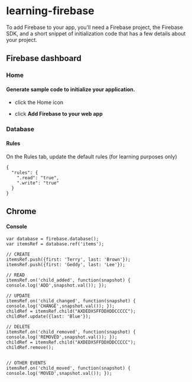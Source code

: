 # learning-firebase

To add Firebase to your app, you'll need a Firebase project, the Firebase SDK, and a short snippet of initialization code that has a few details about your project.

## Firebase dashboard

### Home

#### Generate sample code to initialize your application.

* click the Home icon
* click __Add Firebase to your web app__

    <script src="https://www.gstatic.com/firebasejs/3.5.2/firebase.js"></script>
    <script>
      // Initialize Firebase
      // TODO: Replace with your project's customized code snippet
      var config = {
        apiKey: "<API_KEY>",
        authDomain: "<PROJECT_ID>.firebaseapp.com",
        databaseURL: "https://<DATABASE_NAME>.firebaseio.com",
        storageBucket: "<BUCKET>.appspot.com",
        messagingSenderId: "<SENDER_ID>",
      };
      firebase.initializeApp(config);
    </script>

### Database

#### Rules

On the Rules tab, update the default rules (for learning purposes only)

    {
      "rules": {
        ".read": "true",
        ".write": "true"
      }
    }

## Chrome

#### Console

    var database = firebase.database();
    var itemsRef = database.ref('items');

    // CREATE  
    itemsRef.push({first: 'Terry', last: 'Brown'});
    itemsRef.push({first: 'Geddy', last: 'Lee'});

    // READ
    itemsRef.on('child_added', function(snapshot) { console.log('ADD',snapshot.val()); });

    // UPDATE
    itemsRef.on('child_changed', function(snapshot) { console.log('CHANGE',snapshot.val()); });
    childRef = itemsRef.child("AXDEDXSFFDDXDDCCCCC");
    childRef.update({last: 'Blue'});

    // DELETE
    itemsRef.on('child_removed', function(snapshot) { console.log('REMOVED',snapshot.val()); });
    childRef = itemsRef.child("AXDEDXSFFDDXDDCCCCC");
    childRef.remove();


    // OTHER EVENTS
    itemsRef.on('child_moved', function(snapshot) { console.log('MOVED',snapshot.val()); });
